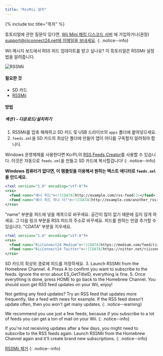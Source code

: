 ```yaml
---
title: "RssMii 설치"
---
```


{% include toc title="목차" %}

튜토리얼에 관한 질문이 있다면, [Wii Mini 해킹 디스코드 서버](https://discord.gg/rc24) 에 가입하거나(권장) [support@riiconnect24.net에 이메일을 보내세요](mailto:support@riiconnect24.net).
{: .notice--info}

Wii 메시지 보드에서 RSS 피드 업데이트를 받고 싶나요? 이 튜토리얼은 RSSMii 설정법을 알려줍니다.

![RSSMii](/images/rssmii.png)

#### 필요한 것

* SD 카드
* [RSSMii](https://github.com/RiiConnect24/rssmii/releases)

#### 방법
##### 섹션 I - 다운로드/설치하기

1. RSSMii를 압축 해제하고 SD 카드 및 USB 드라이브의 `apps` 폴더에 붙여넣으세요.
2. `feeds.xml`을 SD 카드의 최상단 폴더에 만들어 앱이 어디를 구독할지 알려줘야 합니다.

Windows 운영체제를 사용한다면 KcrPL의 [RSS Feeds Creator](https://github.com/RiiConnect24/rssmii/releases/download/v1.4.1/RSSFeedsCreator.bat)를 사용할 수 있습니다. 이것은 자동으로 `feeds.xml`을 만들고 SD 카드에 복사할겁니다!
{: .notice--info}

<b>Windows 컴퓨터가 없다면, 이 템플릿을 이용해서 원하는 텍스트 에디터로 `feeds.xml`을 만드세요.</b>

```xml
<?xml version="1.0" encoding="utf-8"?>
<rss>
  <feed name="예시 피드"><![CDATA[http://example.com/rss-feed]]></feed>
  <feed name="예시 피드 하나 더!"><![CDATA[http://example.com/another_rss-feed]]></feed>
</rss>
```

"name" 부분을 피드에 넣을 제목으로 바꾸세요. 공간이 많이 없기 때문에 길지 않게 하세요. 그 다음 링크 부분을 RSS 피드의 주소로 바꾸세요. 피드를 원하는 만큼 추가할 수 있습니다. "CDATA" 부분을 지우세요.

```xml
<?xml version="1.0" encoding="utf-8"?>
<rss>
  <feed name="RiiConnect24 Medium"><![CDATA[https://medium.com/feed/riiconnect24]]></feed>
  <feed name="RiiConnect24 Twitter"><![CDATA[https://nitter.net/riiconnect24/rss]]></feed>
</rss>
```

SD 카드의 최상위 경로에 피드를 저장하세요.
3. Launch RSSMii from the Homebrew Channel.
4. Press A to confirm you want to subscribe to the feeds. Ignore the error about ES_GetTitleID, everything is fine.
5. Once everything is done, press HOME to go back to the Homebrew Channel. You should soon get RSS feed updates on your Wii, enjoy!

Not getting any feed updates? Try an RSS feed that updates more frequently, like a feed with news for example. If the RSS feed doesn't update often, then you won't get many updates.
{: .notice--warning}

We recommend you use just a few feeds, because if you subscribe to a lot of feeds you can get a ton of mail on your Wii.
{: .notice--info}

If you're not receiving updates after a few days, you might need to subscribe to the RSS feeds again. Launch RSSMii from the Homebrew Channel again and it'll create brand new subscriptions.
{: .notice--info}

[RSSMii 제거](rssmii-remove)
{: .notice--info}
